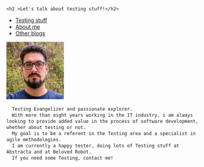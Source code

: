 <html>
<head>
  <title>Testexperimentum</title>
  <meta charset="utf-8">
  <meta name="viewport" content="width=device-width, initial-scale=1">
  <link rel="stylesheet" href="https://maxcdn.bootstrapcdn.com/bootstrap/4.4.1/css/bootstrap.min.css">
  <script src="https://ajax.googleapis.com/ajax/libs/jquery/3.4.1/jquery.min.js"></script>
  <script src="https://cdnjs.cloudflare.com/ajax/libs/popper.js/1.16.0/umd/popper.min.js"></script>
  <script src="https://maxcdn.bootstrapcdn.com/bootstrap/4.4.1/js/bootstrap.min.js"></script>
</head>
 
    <h2 >Let's talk about testing stuff!</h2>
  
<body>
  
<div>
  <ul class="nav nav-tabs nav-justified">
    <li class="nav-item">
      <a class="nav-link" data-toggle="tab" href="#testing">Testing stuff</a>
    </li>
    <li class="nav-item">
      <a class="nav-link" data-toggle="tab" href="#aboutme">About me</a>
    </li>
    <li class="nav-item">
      <a class="nav-link" data-toggle="tab" href="#otherblogs">Other blogs</a>
    </li>
  </ul>
</div>

<div class="tab-pane container fade" id="testing">
</div>

<div class="tab-pane container fade" id="aboutme">
  <img src="Diego Gavilanes - Foto de Perfil Cuadrada 2.png" class="rounded-circle img-fluid" alt="Oops!" width="150" height="150">
  <p class="text-justify" class="col-sm-8">
    
      Testing Evangelizer and passionate explorer.
      With more than eight years working in the IT industry, i am always looking to provide added value in the process of software development, whether about testing or not.
      My goal is to be a referent in the Testing area and a specialist in agile methodologies.
      I am currently a happy tester, doing lots of Testing stuff at Abstracta and at Beloved Robot.
      If you need some Testing, contact me!
      
  </p>  
</div>

<div class="tab-pane container fade" id="otherblogs">
</div>
  
</body>

</html>
